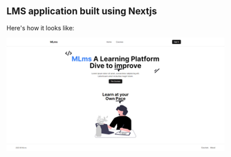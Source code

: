 ## LMS application built using Nextjs

Here's how it looks like:

![screenshot](https://github.com/iamajraj/mlms-app-nextjs/blob/main/screenshot.png?raw=true)
